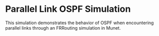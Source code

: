 Parallel Link OSPF Simulation
==============================

This simulation demonstrates the behavior of OSPF when encountering parallel
links through an FRRouting simulation in Munet.